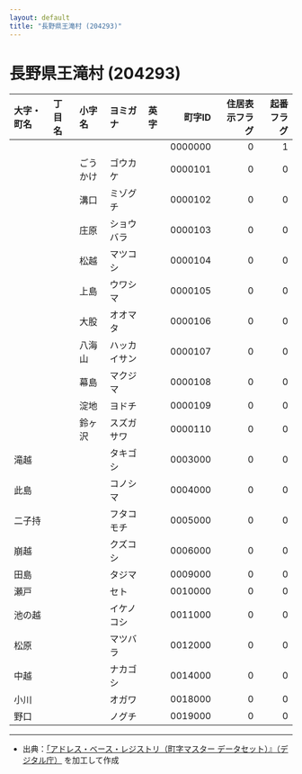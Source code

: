 ```yaml
---
layout: default
title: "長野県王滝村 (204293)"
---
```


# 長野県王滝村 (204293)

| 大字・町名 | 丁目名 | 小字名 | ヨミガナ | 英字 | 町字ID | 住居表示フラグ | 起番フラグ |
|:--------|:------|:------|:-----------------|:---------------------|--------:|----------:|--------:|
|  |  |  |  |  | 0000000 | 0 | 1 |
|  |  | ごうかけ | ゴウカケ |  | 0000101 | 0 | 0 |
|  |  | 溝口 | ミゾグチ |  | 0000102 | 0 | 0 |
|  |  | 庄原 | ショウバラ |  | 0000103 | 0 | 0 |
|  |  | 松越 | マツコシ |  | 0000104 | 0 | 0 |
|  |  | 上島 | ウワシマ |  | 0000105 | 0 | 0 |
|  |  | 大股 | オオマタ |  | 0000106 | 0 | 0 |
|  |  | 八海山 | ハッカイサン |  | 0000107 | 0 | 0 |
|  |  | 幕島 | マクジマ |  | 0000108 | 0 | 0 |
|  |  | 淀地 | ヨドチ |  | 0000109 | 0 | 0 |
|  |  | 鈴ヶ沢 | スズガサワ |  | 0000110 | 0 | 0 |
| 滝越 |  |  | タキゴシ |  | 0003000 | 0 | 0 |
| 此島 |  |  | コノシマ |  | 0004000 | 0 | 0 |
| 二子持 |  |  | フタコモチ |  | 0005000 | 0 | 0 |
| 崩越 |  |  | クズコシ |  | 0006000 | 0 | 0 |
| 田島 |  |  | タジマ |  | 0009000 | 0 | 0 |
| 瀬戸 |  |  | セト |  | 0010000 | 0 | 0 |
| 池の越 |  |  | イケノコシ |  | 0011000 | 0 | 0 |
| 松原 |  |  | マツバラ |  | 0012000 | 0 | 0 |
| 中越 |  |  | ナカゴシ |  | 0014000 | 0 | 0 |
| 小川 |  |  | オガワ |  | 0018000 | 0 | 0 |
| 野口 |  |  | ノグチ |  | 0019000 | 0 | 0 |

---

- 出典：[「アドレス・ベース・レジストリ（町字マスター データセット）』（デジタル庁）](https://www.digital.go.jp/policies/base_registry_address/) を加工して作成
